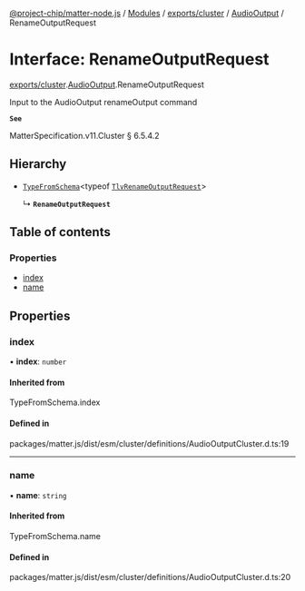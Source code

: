 [@project-chip/matter-node.js](../README.md) / [Modules](../modules.md) / [exports/cluster](../modules/exports_cluster.md) / [AudioOutput](../modules/exports_cluster.AudioOutput.md) / RenameOutputRequest

# Interface: RenameOutputRequest

[exports/cluster](../modules/exports_cluster.md).[AudioOutput](../modules/exports_cluster.AudioOutput.md).RenameOutputRequest

Input to the AudioOutput renameOutput command

**`See`**

MatterSpecification.v11.Cluster § 6.5.4.2

## Hierarchy

- [`TypeFromSchema`](../modules/exports_tlv.md#typefromschema)\<typeof [`TlvRenameOutputRequest`](../modules/exports_cluster.AudioOutput.md#tlvrenameoutputrequest)\>

  ↳ **`RenameOutputRequest`**

## Table of contents

### Properties

- [index](exports_cluster.AudioOutput.RenameOutputRequest.md#index)
- [name](exports_cluster.AudioOutput.RenameOutputRequest.md#name)

## Properties

### index

• **index**: `number`

#### Inherited from

TypeFromSchema.index

#### Defined in

packages/matter.js/dist/esm/cluster/definitions/AudioOutputCluster.d.ts:19

___

### name

• **name**: `string`

#### Inherited from

TypeFromSchema.name

#### Defined in

packages/matter.js/dist/esm/cluster/definitions/AudioOutputCluster.d.ts:20
